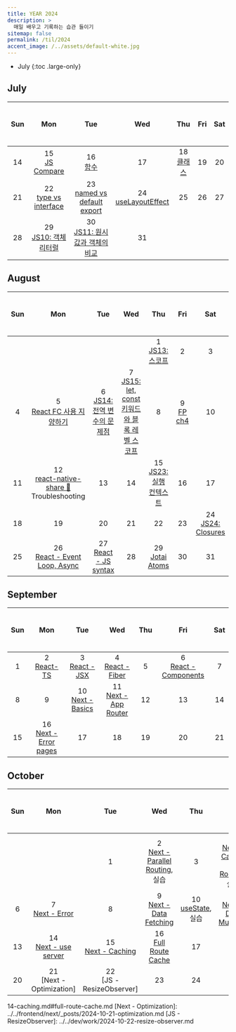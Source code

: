 ```yaml
---
title: YEAR 2024
description: >
  매일 배우고 기록하는 습관 들이기
sitemap: false
permalink: /til/2024
accent_image: /../assets/default-white.jpg
---
```


- July
  {:toc .large-only}

## July

| $$~~$$ Sun $$~~$$ |     $$~~$$ Mon $$~~$$      |          $$~~$$ Tue $$~~$$          |    $$~~$$ Wed $$~~$$     | $$~~$$ Thu $$~~$$ | $$~~$$ Fri $$~~$$ | $$~~$$ Sat $$~~$$ |
| :---------------: | :------------------------: | :---------------------------------: | :----------------------: | :---------------: | :---------------: | :---------------: |
|        14         |    15<br/>[JS Compare]     |            16<br/>[함수]            |            17            | 18 <br/> [클래스] |        19         |        20         |
|        21         | 22<br/>[type vs interface] |  23<br/>[named vs default export]   | 24<br/>[useLayoutEffect] |        25         |        26         |        27         |
|        28         | 29<br/>[JS10: 객체 리터럴] | 30<br/>[JS11: 원시값과 객체의 비교] |            31            |                   |                   |                   |

[JS Compare]: ../../frontend/react/_posts/2024-07-15-JS.md#11-자바스크립트의-동등비교
[함수]: ../../frontend/react/_posts/2024-07-15-JS.md#12-함수
[클래스]: ../../frontend/react/_posts/2024-07-15-JS.md#13-클래스
[type vs interface]: ./_posts/2024-07-01-July.md#722-type-vs-interface
[named vs default export]: ./_posts/2024-07-01-July.md#723-named-vs-default-export
[useLayoutEffect]: ./_posts/2024-07-01-July.md#724-uselayouteffect
[JS10: 객체 리터럴]: ../../frontend/js/_posts/2024-07-29-js10.md
[JS11: 원시값과 객체의 비교]: ../../frontend/js/_posts/2024-07-30-js11.md

## August

| $$~~$$ Sun $$~~$$ |               $$~~$$ Mon $$~~$$                |        $$~~$$ Tue $$~~$$         |                 $$~~$$ Wed $$~~$$                  |      $$~~$$ Thu $$~~$$       | $$~~$$ Fri $$~~$$ |    $$~~$$ Sat $$~~$$    |
| :---------------: | :--------------------------------------------: | :------------------------------: | :------------------------------------------------: | :--------------------------: | :---------------: | :---------------------: |
|                   |                                                |                                  |                                                    |    1 <br/>[JS13: 스코프]     |         2         |            3            |
|         4         |         5<br/>[React FC 사용 지양하기]         | 6<br/>[JS14: 전역 변수의 문제점] | 7<br/>[JS15: let, const 키워드와 블록 레벨 스코프] |              8               |  9<br/>[FP ch4]   |           10            |
|        11         | 12<br/>[react-native-share 🚀] Troubleshooting |                13                |                         14                         | 15<br/>[JS23: 실행 컨텍스트] |        16         |           17            |
|        18         |                       19                       |                20                |                         21                         |              22              |        23         | 24<br/>[JS24: Closures] |
|        25         |       26<br>[React - Event Loop, Async]        |    27<br/>[React - JS syntax]    |                         28                         |     29<br/>[Jotai Atoms]     |        30         |           31            |

[JS13: 스코프]: ../../frontend/js/_posts/2024-08-01-js13.md
[React FC 사용 지양하기]: ./_posts/2024-07-01-July.md#85-react-fc-사용-지양하기
[JS14: 전역 변수의 문제점]: ../../frontend/js/_posts/2024-08-06-js14.md
[JS15: let, const 키워드와 블록 레벨 스코프]: ../../frontend/js/_posts/2024-08-07-js15.md
[FP ch4]: ../../frontend/fp/README.md#chapter-4
[react-native-share 🚀]: ./_posts/2024-07-01-July.md#812-react-native-share-

<!-- [init atom on render]: ./_posts/2024-08-13- -->

[JS23: 실행 컨텍스트]: ../../frontend/js/_posts/2024-08-15-js23.md
[JS24: Closures]: ../../frontend/js/_posts/2024-08-20-js24.md
[React - Event Loop, Async]: ../../frontend/react/_posts/2024-07-15-JS.md#15-이벤트-루프와-비동기-통신의-이해
[React - JS syntax]: ../../frontend/react/_posts/2024-07-15-JS.md#16-리액트에서-자주-사용하는-자바스크립트-문법
[Jotai Atoms]: ../../frontend/jotai/_posts/2024-08-29-atom.md

## September

| $$~~$$ Sun $$~~$$ |      $$~~$$ Mon $$~~$$      |   $$~~$$ Tue $$~~$$    |     $$~~$$ Wed $$~~$$      | $$~~$$ Thu $$~~$$ |     $$~~$$ Fri $$~~$$      | $$~~$$ Sat $$~~$$ |
| :---------------: | :-------------------------: | :--------------------: | :------------------------: | :---------------: | :------------------------: | :---------------: |
|         1         |      2<br/>[React- TS]      |  3<br/>[React - JSX]   |   4<br/>[React - Fiber]    |         5         | 6<br/>[React - Components] |         7         |
|         8         |              9              | 10<br/>[Next - Basics] | 11<br/>[Next - App Router] |        12         |             13             |        14         |
|        15         | 16<br/>[Next - Error pages] |           17           |             18             |        19         |             20             |        21         |

[React- TS]: ../../frontend/react/_posts/2024-07-15-JS.md#17-선택이-아닌-필수-타입스크립트
[React - JSX]: ../../frontend/react/_posts/2024-09-02-react.md#21-JSX란
[React - Fiber]: ../../frontend/react/_posts/2024-09-02-react.md#22-가상-dom과-react-fiber
[React - Components]: ../../frontend/react/_posts/2024-09-02-react.md#23-클래스-컴포넌트와-함수형-컴포넌트
[Next - Basics]: ../../frontend/next/_posts/2024-09-10-basics.md
[Next - App Router]: ../../frontend/next/_posts/2024-09-11-app-router.md
[Next - Error pages]: ../../frontend/next/_posts/2024-09-10-basics.md#Next-JS-손에-익히기
[React - hooks]: ../../frontend/react/_posts/2024-09-23-hooks.md

## October

| $$~~$$ Sun $$~~$$ |      $$~~$$ Mon $$~~$$       |    $$~~$$ Tue $$~~$$    |           $$~~$$ Wed $$~~$$           |    $$~~$$ Thu $$~~$$    |           $$~~$$ Fri $$~~$$            | $$~~$$ Sat $$~~$$ |
| :---------------: | :--------------------------: | :---------------------: | :-----------------------------------: | :---------------------: | :------------------------------------: | :---------------: |
|                   |                              |            1            | 2<br/>[Next - Parallel Routing], 실습 |            3            | 4<br/>[Next - Catch-all Routing], 실습 |         5         |
|         6         |     7<br/>[Next - Error]     |            8            |     9<br/>[Next - Data Fetching]      | 10<br/>[useState], 실습 |     11<br/>[Next - Data Mutation]      |        12         |
|        13         |  14<br/>[Next - use server]  | 15<br/>[Next - Caching] |       16<br/>[Full Route Cache]       |           17            |                   18                   |        19         |
|        20         | 21<br/>[Next - Optimization] |           22<br/>[JS - ResizeObserver]            |                  23                   |           24            |                   25                   |        26         |

[Next - Parallel Routing]: ../../frontend/next/_posts/2024-09-27-routing.md#-parallel-routes
[Next - Catch-all Routing]: ../../frontend/next/_posts/2024-09-27-routing.md#-catch-all-routing
[Next - Error]: ../../frontend/next/_posts/2024-09-27-routing.md#error
[Next - Data Fetching]: ../../frontend/next/_posts/2024-10-09-data-fetching.md
[useState]: ../../frontend/react/_posts/2024-09-23-hooks.md#useState
[Next - Data Mutation]: ../../frontend/next/_posts/2024-10-10-data-mutation.md
[Next - use server]: ../../frontend/next/_posts/2024-10-10-data-mutation.md#use-server
[Next - Caching]: ../../frontend/next/_posts/2024-10-14-caching.md
[Full Route Cache]: ../../frontend/next/_posts/2024-10-
14-caching.md#full-route-cache.md
[Next - Optimization]: ../../frontend/next/_posts/2024-10-21-optimization.md
[JS - ResizeObserver]: ../../dev/work/2024-10-22-resize-observer.md
